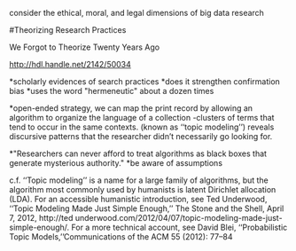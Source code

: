 consider the ethical, moral, and legal dimensions of big data research

#Theorizing Research Practices 

We Forgot to Theorize Twenty Years Ago

http://hdl.handle.net/2142/50034

*scholarly evidences of search practices
*does it strengthen confirmation bias
*uses the word "hermeneutic" about a dozen times

*open-ended strategy, we can map the print record by allowing an algorithm to organize the language of a collection -clusters of terms that tend to occur in the same contexts. (known  as  ‘‘topic  modeling’’)  reveals  discursive patterns that the researcher didn’t necessarily go looking for.

*"Researchers can never afford to treat algorithms as black boxes that generate mysterious authority."
*be aware of assumptions


c.f. ‘‘Topic modeling’’ is a name for a large family of algorithms, but the algorithm most commonly used by humanists is latent Dirichlet allocation (LDA). For an accessible  humanistic  introduction,
see  Ted  Underwood,  ‘‘Topic  Modeling Made Just Simple Enough,’’
The Stone and the Shell, April 7, 2012, http://ted
underwood.com/2012/04/07/topic-modeling-made-just-simple-enough/.  For a more technical account, see David Blei, ‘‘Probabilistic Topic Models,’’Communications of the ACM 55 (2012): 77–84

